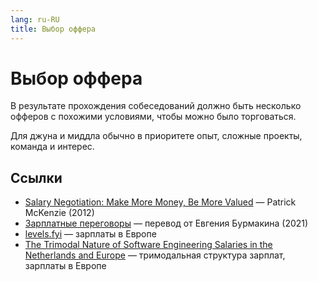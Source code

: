 ```yaml
---
lang: ru-RU
title: Выбор оффера
---
```

# Выбор оффера

В результате прохождения собеседований должно быть несколько офферов с похожими условиями, чтобы можно было торговаться.

Для джуна и миддла обычно в приоритете опыт, сложные проекты, команда и интерес.

## Ссылки
- [Salary Negotiation: Make More Money, Be More Valued](https://www.kalzumeus.com/2012/01/23/salary-negotiation/) — Patrick McKenzie (2012)
- [Зарплатные переговоры](https://www.kalzumeus.com/2012/01/23/salary-negotiation/) — перевод от Евгения Бурмакина (2021)
- [levels.fyi](https://www.levels.fyi/) — зарплаты в Европе
- [The Trimodal Nature of Software Engineering Salaries in the Netherlands and Europe](https://blog.pragmaticengineer.com/software-engineering-salaries-in-the-netherlands-and-europe/) — тримодальная структура зарплат, зарплаты в Европе